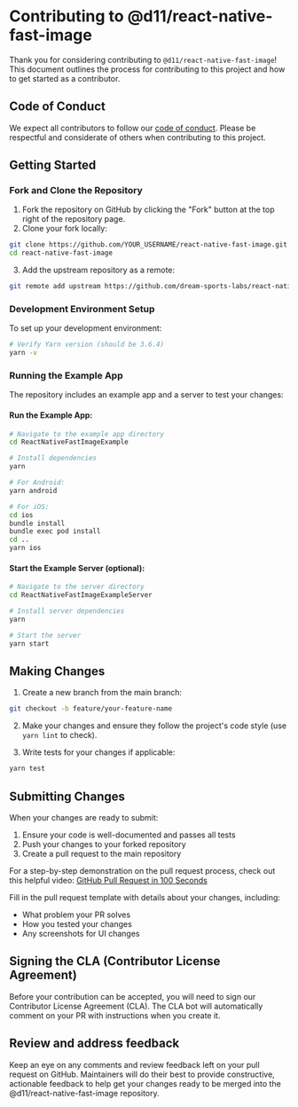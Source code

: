 # Contributing to @d11/react-native-fast-image

Thank you for considering contributing to `@d11/react-native-fast-image`! This document outlines the process for contributing to this project and how to get started as a contributor.

## Code of Conduct

We expect all contributors to follow our [code of conduct](CODE_OF_CONDUCT.md). Please be respectful and considerate of others when contributing to this project.

## Getting Started

### Fork and Clone the Repository

1. Fork the repository on GitHub by clicking the "Fork" button at the top right of the repository page.
2. Clone your fork locally:
```bash
git clone https://github.com/YOUR_USERNAME/react-native-fast-image.git
cd react-native-fast-image
```
3. Add the upstream repository as a remote:
```bash
git remote add upstream https://github.com/dream-sports-labs/react-native-fast-image.git
```

### Development Environment Setup

To set up your development environment:

```bash
# Verify Yarn version (should be 3.6.4)
yarn -v
```

### Running the Example App

The repository includes an example app and a server to test your changes:

#### Run the Example App:

```bash
# Navigate to the example app directory
cd ReactNativeFastImageExample

# Install dependencies
yarn

# For Android:
yarn android

# For iOS:
cd ios
bundle install
bundle exec pod install
cd ..
yarn ios
```

#### Start the Example Server (optional):
```bash
# Navigate to the server directory
cd ReactNativeFastImageExampleServer

# Install server dependencies
yarn

# Start the server
yarn start
```

## Making Changes

1. Create a new branch from the main branch:
```bash
git checkout -b feature/your-feature-name
```

2. Make your changes and ensure they follow the project's code style (use `yarn lint` to check).

3. Write tests for your changes if applicable:
```bash
yarn test
```

## Submitting Changes

When your changes are ready to submit:

1. Ensure your code is well-documented and passes all tests
2. Push your changes to your forked repository 
3. Create a pull request to the main repository

For a step-by-step demonstration on the pull request process, check out this helpful video: [GitHub Pull Request in 100 Seconds](https://www.youtube.com/watch?v=8lGpZkjnkt4)

Fill in the pull request template with details about your changes, including:
- What problem your PR solves
- How you tested your changes
- Any screenshots for UI changes

## Signing the CLA (Contributor License Agreement)

Before your contribution can be accepted, you will need to sign our Contributor License Agreement (CLA). The CLA bot will automatically comment on your PR with instructions when you create it.

## Review and address feedback

Keep an eye on any comments and review feedback left on your pull request on GitHub. Maintainers will do their best to provide constructive, actionable feedback to help get your changes ready to be merged into the @d11/react-native-fast-image repository.
